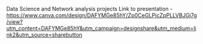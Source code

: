 Data Science and Network analysis projects
Link to presentation - https://www.canva.com/design/DAFYMGe85hY/Zp0CeGLPjcZpPLLVBJGj7g/view?utm_content=DAFYMGe85hY&utm_campaign=designshare&utm_medium=link2&utm_source=sharebutton
